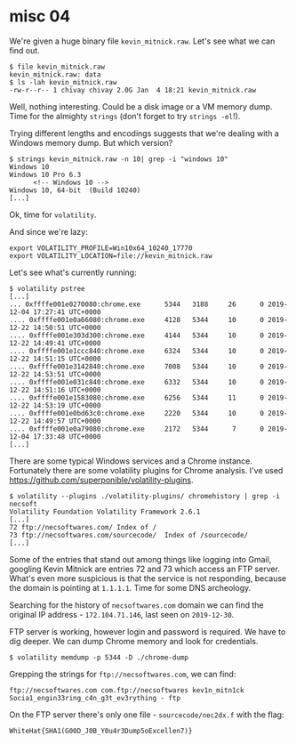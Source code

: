 # misc 04

We're given a huge binary file `kevin_mitnick.raw`. Let's see what we can find out.
```
$ file kevin_mitnick.raw 
kevin_mitnick.raw: data
$ ls -lah kevin_mitnick.raw 
-rw-r--r-- 1 chivay chivay 2.0G Jan  4 18:21 kevin_mitnick.raw
```
Well, nothing interesting. Could be a disk image or a VM memory dump.
Time for the almighty `strings` (don't forget to try `strings -el`!).

Trying different lengths and encodings suggests that we're dealing with a Windows memory dump. But which version?

```
$ strings kevin_mitnick.raw -n 10| grep -i "windows 10"
Windows 10
Windows 10 Pro 6.3
      <!-- Windows 10 -->
Windows 10, 64-bit  (Build 10240)
[...]
```
Ok, time for `volatility`.

And since we're lazy:
```
export VOLATILITY_PROFILE=Win10x64_10240_17770
export VOLATILITY_LOCATION=file://kevin_mitnick.raw
```

Let's see what's currently running:
```
$ volatility pstree
[...]
... 0xffffe001e0270080:chrome.exe      5344   3188     26      0 2019-12-04 17:27:41 UTC+0000
.... 0xffffe001e0a66080:chrome.exe     4128   5344     10      0 2019-12-22 14:50:51 UTC+0000
.... 0xffffe001e303d300:chrome.exe     4144   5344     10      0 2019-12-22 14:49:41 UTC+0000
.... 0xffffe001e1ccc840:chrome.exe     6324   5344     10      0 2019-12-22 14:51:15 UTC+0000
.... 0xffffe001e3142840:chrome.exe     7008   5344     10      0 2019-12-22 14:53:51 UTC+0000
.... 0xffffe001e031c840:chrome.exe     6332   5344     10      0 2019-12-22 14:51:16 UTC+0000
.... 0xffffe001e1583080:chrome.exe     6256   5344     11      0 2019-12-22 14:53:19 UTC+0000
.... 0xffffe001e0bd63c0:chrome.exe     2220   5344     10      0 2019-12-22 14:49:57 UTC+0000
.... 0xffffe001e0a79080:chrome.exe     2172   5344      7      0 2019-12-04 17:33:48 UTC+0000
[...]
```
There are some typical Windows services and a Chrome instance. Fortunately there are some volatility plugins for Chrome analysis.
I've used https://github.com/superponible/volatility-plugins.

```
$ volatility --plugins ./volatility-plugins/ chromehistory | grep -i necsoft
Volatility Foundation Volatility Framework 2.6.1
[...]
72 ftp://necsoftwares.com/ Index of / 
73 ftp://necsoftwares.com/sourcecode/  Index of /sourcecode/ 
[...]
```
Some of the entries that stand out among things like logging into Gmail, googling Kevin Mitnick are entries 72 and 73 which access an FTP server. What's even more suspicious is that the service is not responding, because the domain is pointing at `1.1.1.1`. Time for some DNS archeology.

Searching for the history of `necsoftwares.com` domain we can find the original IP address - `172.104.71.146`, last seen on `2019-12-30`.

FTP server is working, however login and password is required. We have to dig deeper. We can dump Chrome memory and look for credentials.

```
$ volatility memdump -p 5344 -D ./chrome-dump
```

Grepping the strings for `ftp://necsoftwares.com`, we can find:
```
ftp://necsoftwares.com com.ftp://necsoftwares kev1n_mitn1ck Socia1_engin33ring_c4n_g3t_ev3rything - ftp
```
On the FTP server there's only one file - `sourcecode/nec2dx.f` with the flag:
```
WhiteHat{SHA1(G00D_J0B_Y0u4r3Dump5oExcellen7)}
```
